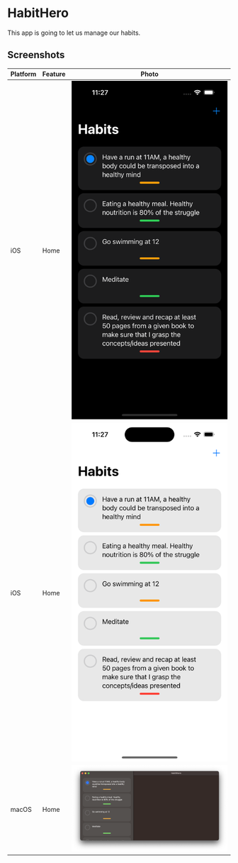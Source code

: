 # HabitHero

This app is going to let us manage our habits. 

## Screenshots

|Platform|Feature|Photo|
|---|---|---|
|iOS|Home|![iOS Home](/Previews/ios1.png)|
|iOS|Home|![iOS Home](/Previews/ios2.png)|
|macOS|Home|![macOS Home](/Previews/mac1.png)|